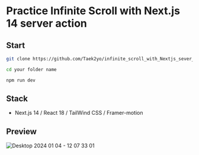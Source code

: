 # Practice Infinite Scroll with Next.js 14 server action

## Start

```bash
git clone https://github.com/Taek2yo/infinite_scroll_with_Nextjs_sever_action.git your folder name

cd your folder name

npm run dev
```

## Stack
* Next.js 14 / React 18 / TailWind CSS / Framer-motion

## Preview

![Desktop 2024 01 04 - 12 07 33 01](https://github.com/Taek2yo/infinite_scroll_with_Nextjs_sever_action/assets/110080748/cfec5451-0f0a-43c2-a8db-34f121fec186)